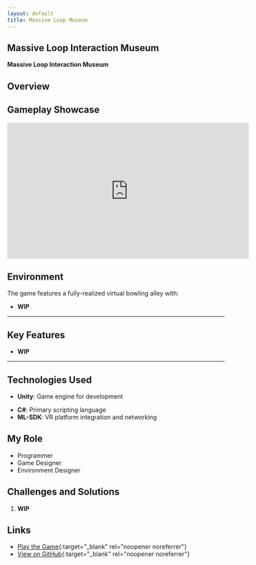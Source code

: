 ```yaml
---
layout: default
title: Massive Loop Museum
---
```


## Massive Loop Interaction Museum
**Massive Loop Interaction Museum** 

## Overview
## Gameplay Showcase
<div class="video-container">
  <iframe 
    width="560" 
    height="315" 
    src="https://www.youtube.com/embed/-7k-90HuPZ8" 
    frameborder="0" 
    allow="accelerometer; autoplay; clipboard-write; encrypted-media; gyroscope; picture-in-picture" 
    allowfullscreen>
  </iframe>
</div>




## **Environment**  

The game features a fully-realized virtual bowling alley with:  

- **WIP**


---
## Key Features

* **WIP**

---

## Technologies Used
* **Unity**: Game engine for development

- **C#**: Primary scripting language
- **ML-SDK**: VR platform integration and networking


## My Role
- Programmer
- Game Designer
- Environment Designer

## Challenges and Solutions

1.  **WIP**


## Links
- [Play the Game](https://massiveloop.com/world/1806817a-e386-430f-a350-eab9c24b04f7){:target="_blank" rel="noopener noreferrer"}
- [View on GitHub](https://gitfront.io/r/BrandonW24/iXvRRiq2iycM/Momo-Space-Diner-Code-Repo/){:target="_blank" rel="noopener noreferrer"}